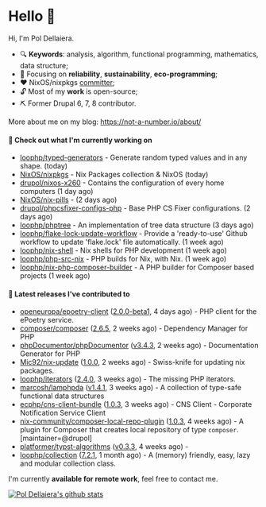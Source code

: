 # Hello 👋

Hi, I'm Pol Dellaiera.

- 🔍 **Keywords**: analysis, algorithm, functional programming, mathematics, data structure;
- 🎯 Focusing on **reliability**, **sustainability**, **eco-programming**;
- ❤️ NixOS/nixpkgs [committer](https://github.com/orgs/NixOS/teams/nixpkgs-committers?query=drupol);
- 🔓 Most of my **work** is open-source;
- ⛏️ Former Drupal 6, 7, 8 contributor.

More about me on my blog: https://not-a-number.io/about/

#### 👷 Check out what I'm currently working on

- [loophp/typed-generators](https://github.com/loophp/typed-generators) - Generate random typed values and in any shape. (today)
- [NixOS/nixpkgs](https://github.com/NixOS/nixpkgs) - Nix Packages collection &amp; NixOS (today)
- [drupol/nixos-x260](https://github.com/drupol/nixos-x260) - Contains the configuration of every home computers (1 day ago)
- [NixOS/nix-pills](https://github.com/NixOS/nix-pills) -  (2 days ago)
- [drupol/phpcsfixer-configs-php](https://github.com/drupol/phpcsfixer-configs-php) - Base PHP CS Fixer configurations. (2 days ago)
- [loophp/phptree](https://github.com/loophp/phptree) - An implementation of tree data structure (3 days ago)
- [loophp/flake-lock-update-workflow](https://github.com/loophp/flake-lock-update-workflow) - Provide a &#39;ready-to-use&#39; Github workflow to update &#39;flake.lock&#39; file automatically. (1 week ago)
- [loophp/nix-shell](https://github.com/loophp/nix-shell) - Nix shells for PHP development (1 week ago)
- [loophp/php-src-nix](https://github.com/loophp/php-src-nix) - PHP builds for Nix, with Nix. (1 week ago)
- [loophp/nix-php-composer-builder](https://github.com/loophp/nix-php-composer-builder) - A PHP builder for Composer based projects (1 week ago)

#### 🔭 Latest releases I've contributed to

- [openeuropa/epoetry-client](https://github.com/openeuropa/epoetry-client) ([2.0.0-beta1](https://github.com/openeuropa/epoetry-client/releases/tag/2.0.0-beta1), 4 days ago) - PHP client for the ePoetry service.
- [composer/composer](https://github.com/composer/composer) ([2.6.5](https://github.com/composer/composer/releases/tag/2.6.5), 2 weeks ago) - Dependency Manager for PHP
- [phpDocumentor/phpDocumentor](https://github.com/phpDocumentor/phpDocumentor) ([v3.4.3](https://github.com/phpDocumentor/phpDocumentor/releases/tag/v3.4.3), 2 weeks ago) - Documentation Generator for PHP 
- [Mic92/nix-update](https://github.com/Mic92/nix-update) ([1.0.0](https://github.com/Mic92/nix-update/releases/tag/1.0.0), 2 weeks ago) - Swiss-knife for updating nix packages.
- [loophp/iterators](https://github.com/loophp/iterators) ([2.4.0](https://github.com/loophp/iterators/releases/tag/2.4.0), 3 weeks ago) - The missing PHP iterators.
- [marcosh/lamphpda](https://github.com/marcosh/lamphpda) ([v1.4.1](https://github.com/marcosh/lamphpda/releases/tag/v1.4.1), 3 weeks ago) - A collection of type-safe functional data structures
- [ecphp/cns-client-bundle](https://github.com/ecphp/cns-client-bundle) ([1.0.3](https://github.com/ecphp/cns-client-bundle/releases/tag/1.0.3), 3 weeks ago) - CNS Client - Corporate Notification Service Client
- [nix-community/composer-local-repo-plugin](https://github.com/nix-community/composer-local-repo-plugin) ([1.0.3](https://github.com/nix-community/composer-local-repo-plugin/releases/tag/1.0.3), 4 weeks ago) - A plugin for Composer that creates local repository of type `composer`. [maintainer=@drupol]
- [platformer/typst-algorithms](https://github.com/platformer/typst-algorithms) ([v0.3.3](https://github.com/platformer/typst-algorithms/releases/tag/v0.3.3), 4 weeks ago) - 
- [loophp/collection](https://github.com/loophp/collection) ([7.2.1](https://github.com/loophp/collection/releases/tag/7.2.1), 1 month ago) - A (memory) friendly, easy, lazy and modular collection class.

I'm currently **available for remote work**, feel free to contact me.

[![Pol Dellaiera's github stats](https://github-readme-stats.vercel.app/api?username=drupol&count_private=true&show_icons=true)](https://github.com/drupol)
